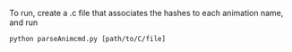 To run, create a .c file that associates the hashes to each animation name, and run

```
python parseAnimcmd.py [path/to/C/file]
```